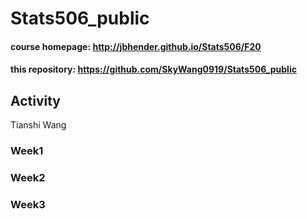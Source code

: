 # Stats506_public

#### course homepage: http://jbhender.github.io/Stats506/F20
#### this repository: https://github.com/SkyWang0919/Stats506_public


## Activity
Tianshi Wang
### Week1 
### Week2
### Week3
 
